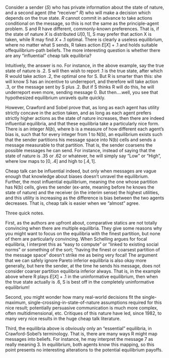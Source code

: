 Consider a sender ($S$) who has private information about the state of nature, and a second agent (the “receiver” $R$) who will make a decision which depends on the true state. $R$ cannot commit in advance to take actions conditional on the message, so this is not the same as the principle-agent problem. S and R have different, commonly-known preferences. That is, if the state of nature $X$ is distributed $U[0,1]$, S may prefer that action X is taken, while R may find $X+.1$ optimal. There is clearly a useless equilibrium, where no matter what S sends, R takes action $E[X]+.1$ and holds suitable offequilibrium-path beliefs. The more interesting question is whether there are any “influential” cheap talk equilibria?

Intuitively, the answer is no. For instance, in the above example, say the true state of nature is .2. S will then wish to report .1 is the true state, after which R would take action .2, the optimal one for S. But R is smarter than this: she will know S has an incentive to underreport, and therefore will take action .3, or the message sent by S plus .2. But if S thinks R will do this, he will underreport even more, sending message 0. But then….well, you see that hypothesized equilibrium unravels quite quickly.

However, Crawford and Sobel prove that, as long as each agent has utility strictly concave in the action taken, and as long as each agent prefers strictly higher actions as the state of nature increases, then there are indeed influential equilibria, and that these equilibria take a particularly nice form. There is an integer $N(b)$, where b is a measure of how different each agent’s bias is, such that for every integer from 1 to N(b), an equilibrium exists such that the sender partitions his message space into N(b) cells and sends a message measurable to that partition. That is, the sender coarsens the possible messages he can send. For instance, instead of saying that the state of nature is .35 or .62 or whatever, he will simply say “Low” or “High”, where low maps to $[0,.4]$ and high to $[.4,1]$.

Cheap talk can be influential indeed, but only when messages are vague enough that knowledge about biases doesn’t unravel the equilibrium. Further, the most influential equilibrium, meaning the one whose partition has N(b) cells, gives the sender (ex-ante, meaning before he knows the state of nature) and the receiver (in the interim sense) the highest utilities, and this utility is increasing as the difference is bias between the two agents decreases. That is, cheap talk is easier when we “almost” agree.

Three quick notes.

First, as the authors are upfront about, comparative statics are not totally convincing when there are multiple equilibria. They give some reasons why you might want to focus on the equilibria with the finest partition, but none of them are particularly convincing. When Schelling argues for focal equilibria, I interpret this as “easy to compute” or “linked to existing social norms” or something of the sort; “having the finest or coarsest partition of the message space” doesn’t strike me as being very focal! The argument that we can safely ignore Pareto inferior equilibria is also okay more generally, but here the sender, at the time he sends his message, does not consider coarser partition equilibria inferior always. That is, in the example above where R plays $E[X]+.1$ in the uninformative equilibrium, then when the true state actually is .6, S is best off in the completely uninformative equilibrium!

Second, you might wonder how many real-world decisions fit the single-maximum, single-crossing-in-state-of-nature assumptions required for this nice result; potentially persuasive communication is much more complex, often multidimensional, etc. Critiques of this nature have led, since 1982, to many very nice results in the huge cheap talk literature.

Third, the equilibria above is obviously only an “essential” equilibria, in Crawford-Sobel’s terminology. That is, there are many ways R might map messages into beliefs. For instance, he may interpret the message 7 as really meaning 3. In equilibrium, both agents know this mapping, so this point presents no interesting alterations to the potential equilibrium payoffs.
